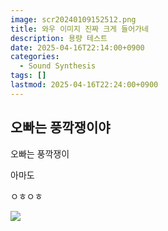 ```yaml
---
image: scr20240109152512.png
title: 와우 이미지 진짜 크게 들어가네
description: 용량 테스트
date: 2025-04-16T22:14:00+0900
categories:
  - Sound Synthesis
tags: []
lastmod: 2025-04-16T22:24:00+0900
---
```

## 오빠는 풍깍쟁이야

오빠는 풍깍쟁이

아마도

ㅇㅎㅇㅎ

![](scr20240109152512.png)

